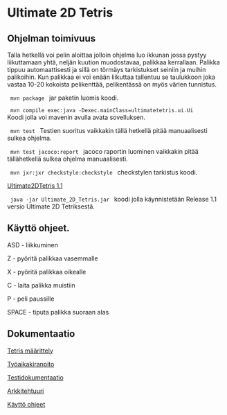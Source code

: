 # Ultimate 2D Tetris

## Ohjelman toimivuus

Talla hetkellä voi pelin aloittaa jolloin ohjelma luo ikkunan jossa pystyy liikuttamaan yhtä, neljän kuution muodostavaa, palikkaa kerrallaan. Palikka tippuu automaattisesti ja sillä on törmäys tarkistukset seiniin ja muihin palikoihin. Kun palikkaa ei voi enään liikuttaa tallentuu se taulukkoon joka vastaa 10-20 kokoista pelikenttää, pelikentässä on myös värien tunnistus.

<code> mvn package </code> jar paketin luomis koodi.

<code> mvn compile exec:java -Dexec.mainClass=ultimatetetris.ui.Ui </code> Koodi jolla voi mavenin avulla avata sovelluksen. 

<code> mvn test </code> Testien suoritus vaikkakin tällä hetkellä pitää manuaalisesti sulkea ohjelma.

<code> mvn test jacoco:report </code> jacoco raportin luominen vaikkakin pitää tällähetkellä sulkea ohjelma manuaalisesti.

<code> mvn jxr:jxr checkstyle:checkstyle </code> checkstylen tarkistus koodi.

[Ultimate2DTetris 1.1](https://github.com/LKonsta/ot-harjoitustyo/releases)

<code> java -jar Ultimate_2D_Tetris.jar </code> koodi jolla käynnistetään Release 1.1 versio Ultimate 2D Tetriksestä.

## Käyttö ohjeet.

ASD - liikkuminen

Z - pyöritä palikkaa vasemmalle

X - pyöritä palikkaa oikealle

C - laita palikka muistiin

P - peli paussille

SPACE - tiputa palikka suoraan alas


## Dokumentaatio

[Tetris määrittely](https://github.com/LKonsta/ot-harjoitustyo/blob/master/dokumentaatio/maarittelydokumentti.md)

[Työaikakiranpito](https://github.com/LKonsta/ot-harjoitustyo/blob/master/dokumentaatio/TyoTunnit.md)

[Testidokumentaatio](https://github.com/LKonsta/ot-harjoitustyo/blob/master/dokumentaatio/testausdokumentti.md)

[Arkkitehtuuri](https://github.com/LKonsta/ot-harjoitustyo/blob/master/dokumentaatio/Arkkitehtuuri.md)

[Käyttö ohjeet](https://github.com/LKonsta/ot-harjoitustyo/blob/master/dokumentaatio/kayttoohjeet.md)
